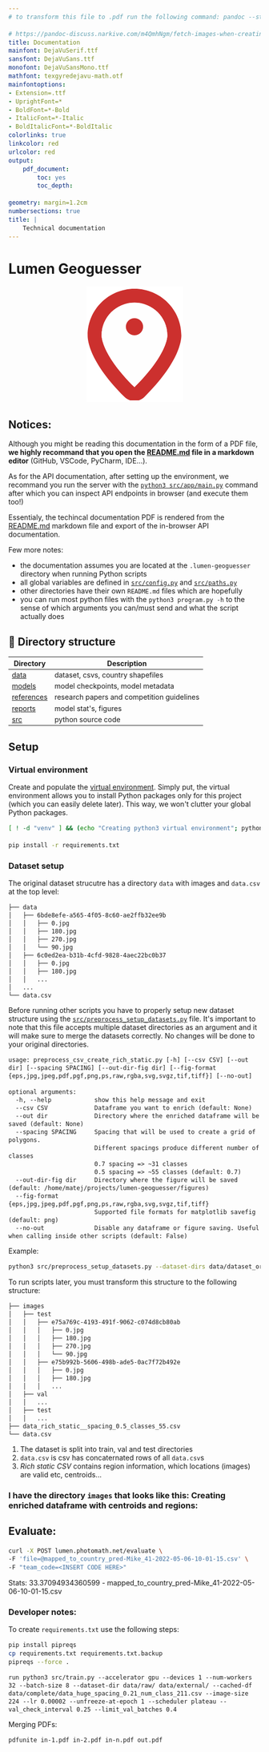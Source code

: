```yaml
---
# to transform this file to .pdf run the following command: pandoc --standalone --toc  docs/documentation.md --pdf-engine=xelatex --resource-path=docs -o docs/pdf-documentation.pdf

# https://pandoc-discuss.narkive.com/m4QmhNgm/fetch-images-when-creating-pdf
title: Documentation
mainfont: DejaVuSerif.ttf
sansfont: DejaVuSans.ttf
monofont: DejaVuSansMono.ttf 
mathfont: texgyredejavu-math.otf
mainfontoptions:
- Extension=.ttf
- UprightFont=*
- BoldFont=*-Bold
- ItalicFont=*-Italic
- BoldItalicFont=*-BoldItalic
colorlinks: true
linkcolor: red
urlcolor: red
output:
	pdf_document:
		toc: yes
		toc_depth:

geometry: margin=1.2cm
numbersections: true
title: |
	Technical documentation
---
```



# Lumen Geoguesser

<p align="center">
	<img src="readme-pics/geoguesser-logo.png"></img>
</p>

## Notices:
Although you might be reading this documentation in the form of a PDF file, **we highly recommand that you open the [README.md](README.md) file in a markdown editor** (GitHub, VSCode, PyCharm, IDE...).

As for the API documentation, after setting up the environment, we recommand you run the server with the [`python3 src/app/main.py`](src/app/main.py) command after which you can inspect API endpoints in browser (and execute them too!)

Essentialy, the techincal documentation PDF is rendered from the [README.md](README.md) markdown file and export of the in-browser API documentation. 

Few more notes:
- the documentation assumes you are located at the `.lumen-geoguesser` directory when running Python scripts
- all global variables are defined in [`src/config.py`](src/config.py) and [`src/paths.py`](src/utils_paths.py)
- other directories have their own `README.md` files which are hopefully
- you can run most python files with the `python3 program.py -h` to the sense of which arguments you can/must send and what the script actually does


## 📁 Directory structure

| Directory                   | Description                    |
| --------------------------- | ------------------------------ |
| [data](./data/)             | dataset, csvs, country shapefiles                        |
| [models](./models/)         | model checkpoints, model metadata       |
| [references](./references/) | research papers and competition guidelines |
| [reports](./reports/)       | model stat's, figures          |
| [src](./src/)               | python source code             |


##  Setup

### Virtual environment
Create and populate the [virtual environment](https://docs.python.org/3/library/venv.html#:~:text=A%20virtual%20environment%20is%20a,part%20of%20your%20operating%20system). Simply put, the virtual environment allows you to install Python packages only for this project (which you can easily delete later). This way, we won't clutter your global Python packages.


```bash
[ ! -d "venv" ] && (echo "Creating python3 virtual environment"; python3 -m venv venv)

pip install -r requirements.txt
```

### Dataset setup

The original dataset strucutre has a directory `data` with images and `data.csv` at the top level:
```
├── data
│   ├── 6bde8efe-a565-4f05-8c60-ae2ffb32ee9b
│   │   ├── 0.jpg
│   │   ├── 180.jpg
│   │   ├── 270.jpg
│   │   └── 90.jpg
│   ├── 6c0ed2ea-b31b-4cfd-9828-4aec22bc0b37
│   │   ├── 0.jpg
│   │   ├── 180.jpg
│   │   ...
│   ...
└── data.csv
```

Before running other scripts you have to properly setup new dataset structure using the [`src/preprocess_setup_datasets.py`](src/preprocess_setup_datasets.py) file. It's important to note that this file accepts multiple dataset directories as an argument and it will make sure to merge the datasets correctly. No changes will be done to your original directories.

```
usage: preprocess_csv_create_rich_static.py [-h] [--csv CSV] [--out dir] [--spacing SPACING] [--out-dir-fig dir] [--fig-format {eps,jpg,jpeg,pdf,pgf,png,ps,raw,rgba,svg,svgz,tif,tiff}] [--no-out]

optional arguments:
  -h, --help            show this help message and exit
  --csv CSV             Dataframe you want to enrich (default: None)
  --out dir             Directory where the enriched dataframe will be saved (default: None)
  --spacing SPACING     Spacing that will be used to create a grid of polygons.
                        Different spacings produce different number of classes
                        0.7 spacing => ~31 classes
                        0.5 spacing => ~55 classes (default: 0.7)
  --out-dir-fig dir     Directory where the figure will be saved (default: /home/matej/projects/lumen-geoguesser/figures)
  --fig-format {eps,jpg,jpeg,pdf,pgf,png,ps,raw,rgba,svg,svgz,tif,tiff}
                        Supported file formats for matplotlib savefig (default: png)
  --no-out              Disable any dataframe or figure saving. Useful when calling inside other scripts (default: False)
```

Example:

```sh
python3 src/preprocess_setup_datasets.py --dataset-dirs data/dataset_original_subset data/dataset_external_subset --out-dir data/dataset_complete_subset
```

To run scripts later, you must transform this structure to the following structure:

```
├── images
│   ├── test
│   │   ├── e75a769c-4193-491f-9062-c074d8cb80ab
│   │   │   ├── 0.jpg
│   │   │   ├── 180.jpg
│   │   │   ├── 270.jpg
│   │   │   └── 90.jpg
│   │   ├── e75b992b-5606-498b-ade5-0ac7f72b492e
│   │   │   ├── 0.jpg
│   │   │   ├── 180.jpg
│   │   │   ...
│   ├── val
│   │   ...
│   ├── test
│   │   ...
├── data_rich_static__spacing_0.5_classes_55.csv
└── data.csv
```

1. The dataset is split into train, val and test directories
2. `data.csv` is csv has concaternated rows of all `data.csv`s
3. _Rich static CSV_ contains region information, which locations (images) are valid etc, centroids...





### I have the directory `images` that looks like this: Creating enriched dataframe with centroids and regions:



## Evaluate:
```sh
curl -X POST lumen.photomath.net/evaluate \
-F 'file=@mapped_to_country_pred-Mike_41-2022-05-06-10-01-15.csv' \
-F "team_code=<INSERT CODE HERE>"
```

Stats:
33.37094934360599 - mapped_to_country_pred-Mike_41-2022-05-06-10-01-15.csv 






### Developer notes:

To create `requirements.txt` use the following steps:

```sh
pip install pipreqs
cp requirements.txt requirements.txt.backup
pipreqs --force .
```


```
run python3 src/train.py --accelerator gpu --devices 1 --num-workers 32 --batch-size 8 --dataset-dir data/raw/ data/external/ --cached-df data/complete/data_huge_spacing_0.21_num_class_211.csv --image-size 224 --lr 0.00002 --unfreeze-at-epoch 1 --scheduler plateau --val_check_interval 0.25 --limit_val_batches 0.4
```

Merging PDFs:
```
pdfunite in-1.pdf in-2.pdf in-n.pdf out.pdf
```